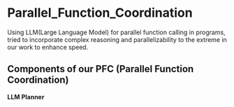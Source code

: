 # Parallel_Function_Coordination
Using LLM(Large Language Model) for parallel function calling in programs, tried to incorporate complex reasoning and parallelizability to the extreme in our work to enhance speed.
## Components of our PFC (Parallel Function Coordination)
**LLM Planner**
